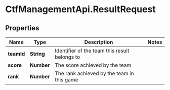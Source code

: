 # CtfManagementApi.ResultRequest

## Properties
Name | Type | Description | Notes
------------ | ------------- | ------------- | -------------
**teamId** | **String** | Identifier of the team this result belongs to | 
**score** | **Number** | The score achieved by the team | 
**rank** | **Number** | The rank achieved by the team in this game | 
